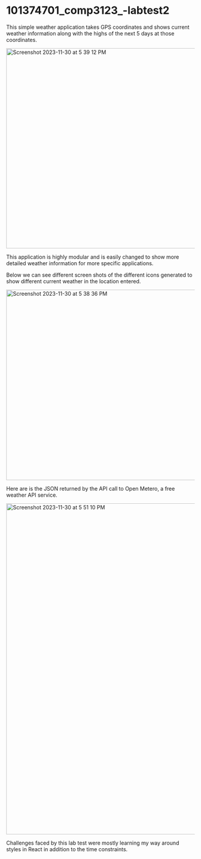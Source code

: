 # 101374701_comp3123_-labtest2

This simple weather application takes GPS coordinates and shows current weather information along with the highs of the next 5 days at those coordinates. 

<img width="534" alt="Screenshot 2023-11-30 at 5 39 12 PM" src="https://github.com/RaleighD/101374701_comp3123_-labtest2/assets/95951774/65de2cfd-6ba9-4db8-a592-58dbe0fd6169">


This application is highly modular and is easily changed to show more detailed weather information for more specific applications.

Below we can see different screen shots of the different icons generated to show different current weather in the location entered. 

<img width="508" alt="Screenshot 2023-11-30 at 5 38 36 PM" src="https://github.com/RaleighD/101374701_comp3123_-labtest2/assets/95951774/e4e29464-ae50-42a9-b956-9a242e7174a3">


Here are is the JSON returned by the API call to Open Metero, a free weather API service. 

<img width="883" alt="Screenshot 2023-11-30 at 5 51 10 PM" src="https://github.com/RaleighD/101374701_comp3123_-labtest2/assets/95951774/758749a7-39a9-4b58-a4d5-ff2ddbe8bb29">

Challenges faced by this lab test were mostly learning my way around styles in React in addition to the time constraints. 

